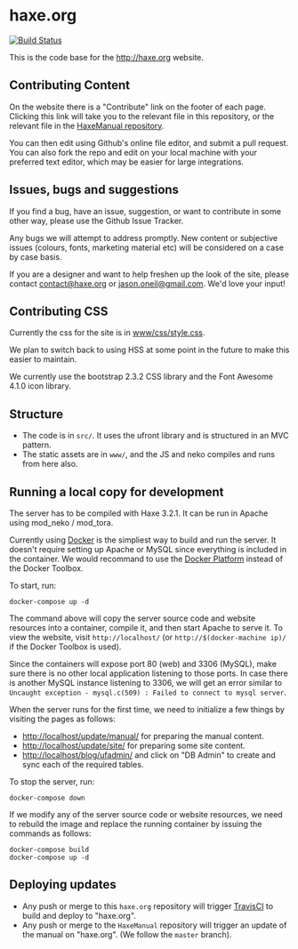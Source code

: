 haxe.org
========

[![Build Status](https://travis-ci.org/HaxeFoundation/haxe.org.svg?branch=master)](https://travis-ci.org/HaxeFoundation/haxe.org)

This is the code base for the <http://haxe.org> website.

## Contributing Content

On the website there is a "Contribute" link on the footer of each page.  Clicking this link will take you to the relevant file in this repository, or the relevant file in the [HaxeManual repository](https://github.com/HaxeFoundation/HaxeManual).

You can then edit using Github's online file editor, and submit a pull request.  You can also fork the repo and edit on your local machine with your preferred text editor, which may be easier for large integrations.

## Issues, bugs and suggestions

If you find a bug, have an issue, suggestion, or want to contribute in some other way, please use the Github Issue Tracker.

Any bugs we will attempt to address promptly.  New content or subjective issues (colours, fonts, marketing material etc) will be considered on a case by case basis.

If you are a designer and want to help freshen up the look of the site, please contact <contact@haxe.org> or <jason.oneil@gmail.com>.  We'd love your input!

## Contributing CSS

Currently the css for the site is in [www/css/style.css](https://github.com/HaxeFoundation/haxe.org/blob/master/www/css/style.css).

We plan to switch back to using HSS at some point in the future to make this easier to maintain.

We currently use the bootstrap 2.3.2 CSS library and the Font Awesome 4.1.0 icon library.

## Structure

* The code is in `src/`. It uses the ufront library and is structured in an MVC pattern.
* The static assets are in `www/`, and the JS and neko compiles and runs from here also.

## Running a local copy for development

The server has to be compiled with Haxe 3.2.1. It can be run in Apache using mod_neko / mod_tora.

Currently using [Docker](https://www.docker.com/) is the simpliest way to build and run the server. It doesn't require setting up Apache or MySQL since everything is included in the container. We would recommand to use the [Docker Platform](https://www.docker.com/products/docker) instead of the Docker Toolbox.

To start, run:

```
docker-compose up -d
```

The command above will copy the server source code and website resources into a container, compile it, and then start Apache to serve it.  To view the website, visit `http://localhost/` (or `http://$(docker-machine ip)/` if the Docker Toolbox is used).

Since the containers will expose port 80 (web) and 3306 (MySQL), make sure there is no other local application listening to those ports. In case there is another MySQL instance listening to 3306, we will get an error similar to `Uncaught exception - mysql.c(509) : Failed to connect to mysql server`.

When the server runs for the first time, we need to initialize a few things by visiting the pages as follows:
 * [http://localhost/update/manual/](http://localhost/update/manual/) for preparing the manual content.
 * [http://localhost/update/site/](http://localhost/update/site/) for preparing some site content.
 * [http://localhost/blog/ufadmin/](http://localhost/blog/ufadmin/) and click on "DB Admin" to create and sync each of the required tables.

To stop the server, run:
```
docker-compose down
```

If we modify any of the server source code or website resources, we need to rebuild the image and replace the running container by issuing the commands as follows:
```
docker-compose build
docker-compose up -d
```

## Deploying updates

* Any push or merge to this `haxe.org` repository will trigger [TravisCI](https://travis-ci.org/HaxeFoundation/haxe.org) to build and deploy to "haxe.org".
* Any push or merge to the `HaxeManual` repository will trigger an update of the manual on "haxe.org".  (We follow the `master` branch).
